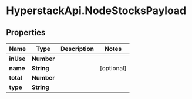 # HyperstackApi.NodeStocksPayload

## Properties

Name | Type | Description | Notes
------------ | ------------- | ------------- | -------------
**inUse** | **Number** |  | 
**name** | **String** |  | [optional] 
**total** | **Number** |  | 
**type** | **String** |  | 


